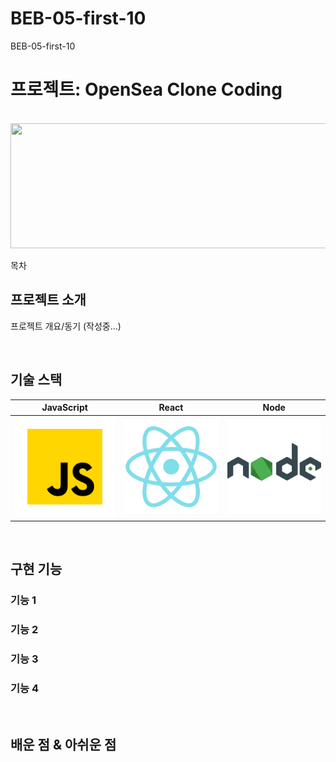 # BEB-05-first-10
BEB-05-first-10

# 프로젝트: OpenSea Clone Coding

<p align="center">
  <br>
  <img src="https://lh3.googleusercontent.com/j_my7l20MGXQdLbQfyogLI-GIIUW3Hppm1cVy9IcX6g2JPyJFZxqmYMwRQPEglACLGulQOXL-rNT4LgZ_ZW59z15dzNBZjgmQjc_XtE=w600" width="600" height="200">
  
  <br>
</p>

목차

## 프로젝트 소개

<p align="justify">
프로젝트 개요/동기 (작성중...)
</p>

<br>

## 기술 스택

| JavaScript |   React   |  Node   |
| :--------: | :------:  | :-----: |
|   ![js]    | ![react]  | ![node] |

<br>

## 구현 기능

### 기능 1

### 기능 2

### 기능 3

### 기능 4

<br>

## 배운 점 & 아쉬운 점

<p align="justify">

</p>

<br>


<!-- Stack Icon Refernces -->

[js]: /images/stack/javascript.svg
[ts]: /images/stack/typescript.svg
[react]: /images/stack/react.svg
[node]: /images/stack/node.svg
